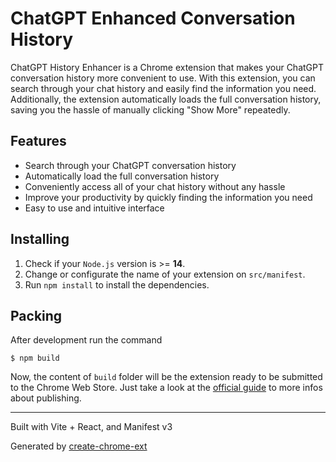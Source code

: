 # ChatGPT Enhanced Conversation History

ChatGPT History Enhancer is a Chrome extension that makes your ChatGPT conversation history more convenient to use. With this extension, you can search through your chat history and easily find the information you need. Additionally, the extension automatically loads the full conversation history, saving you the hassle of manually clicking "Show More" repeatedly.

## Features

- Search through your ChatGPT conversation history
- Automatically load the full conversation history
- Conveniently access all of your chat history without any hassle
- Improve your productivity by quickly finding the information you need
- Easy to use and intuitive interface

## Installing

1. Check if your `Node.js` version is >= **14**.
2. Change or configurate the name of your extension on `src/manifest`.
3. Run `npm install` to install the dependencies.

## Packing

After development run the command

```shell
$ npm build
```

Now, the content of `build` folder will be the extension ready to be submitted to the Chrome Web Store. Just take a look at the [official guide](https://developer.chrome.com/webstore/publish) to more infos about publishing.

---

Built with Vite + React, and Manifest v3

Generated by [create-chrome-ext](https://github.com/guocaoyi/create-chrome-ext)
